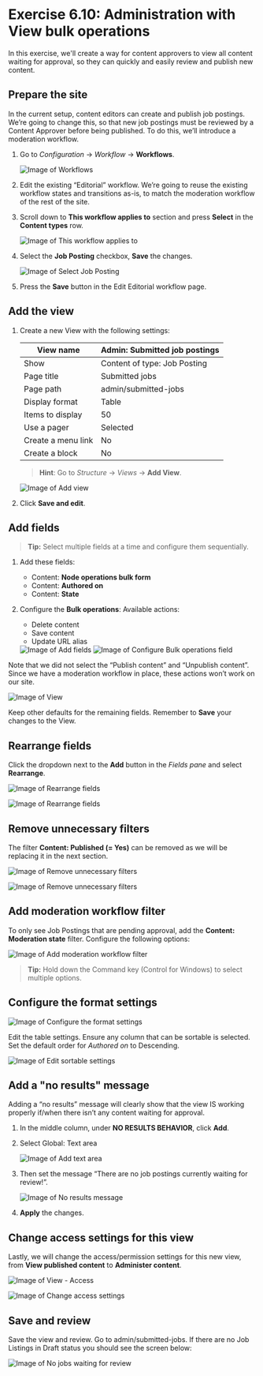 # Exercise 6.10: Administration with View bulk operations

In this exercise, we'll create a way for content approvers to view all content waiting for approval, so they can quickly and easily review and publish new content.

## Prepare the site

In the current setup, content editors can create and publish job postings. We’re going to change this, so that new job postings must be reviewed by a Content Approver before being published. To do this, we’ll introduce a moderation workflow.

1.  Go to _Configuration_ → _Workflow_ → **Workflows**.

    <img src="../.gitbook/assets/Ex-6-10-Workflows-1.png" alt="Image of Workflows" data-size="original">
2. Edit the existing “Editorial” workflow. We’re going to reuse the existing workflow states and transitions as-is, to match the moderation workflow of the rest of the site.
3.  Scroll down to **This workflow applies to** section and press **Select** in the **Content types** row.

    <img src="../.gitbook/assets/Ex-6-10-Workflows-2.png" alt="Image of This workflow applies to" data-size="original">
4.  Select the **Job Posting** checkbox, **Save** the changes.

    <img src="../.gitbook/assets/Ex-6-10-Workflows-3.png" alt="Image of Select Job Posting" data-size="original">
5. Press the **Save** button in the Edit Editorial workflow page.

## Add the view

1.  Create a new View with the following settings:

    | View name          | Admin: Submitted job postings |
    | ------------------ | ----------------------------- |
    | Show               | Content of type: Job Posting  |
    | Page title         | Submitted jobs                |
    | Page path          | admin/submitted-jobs          |
    | Display format     | Table                         |
    | Items to display   | 50                            |
    | Use a pager        | Selected                      |
    | Create a menu link | No                            |
    | Create a block     | No                            |

    > **Hint**: Go to _Structure_ → _Views_ → **Add View**.

    <img src="../.gitbook/assets/Ex-6-10-Workflows-4.png" alt="Image of Add view" data-size="original">
2. Click **Save and edit**.

## Add fields

> **Tip:** Select multiple fields at a time and configure them sequentially.

1. Add these fields:
   * Content: **Node operations bulk form**
   * Content: **Authored on**
   * Content: **State**
2.  Configure the **Bulk operations**: Available actions:

    * Delete content
    * Save content
    * Update URL alias

    <img src="../.gitbook/assets/Ex-6-10-Workflows-5.png" alt="Image of Add fields" data-size="original">

    <img src="../.gitbook/assets/Ex-6-10-Workflows-6.png" alt="Image of Configure Bulk operations field" data-size="original">

Note that we did not select the “Publish content” and “Unpublish content”. Since we have a moderation workflow in place, these actions won’t work on our site.

![Image of View](../.gitbook/assets/Ex-6-10-Workflows-7.png)

Keep other defaults for the remaining fields. Remember to **Save** your changes to the View.

## Rearrange fields

Click the dropdown next to the **Add** button in the _Fields pane_ and select **Rearrange**.

![Image of Rearrange fields](../.gitbook/assets/Ex-6-10-Workflows-8.png)

![Image of Rearrange fields](../.gitbook/assets/Ex-6-10-Workflows-9.png)

## Remove unnecessary filters

The filter **Content: Published (= Yes)** can be removed as we will be replacing it in the next section.

![Image of Remove unnecessary filters](../.gitbook/assets/Ex-6-10-Workflows-10.png)

![Image of Remove unnecessary filters](../.gitbook/assets/Ex-6-10-Workflows-11.png)

## Add moderation workflow filter

To only see Job Postings that are pending approval, add the **Content: Moderation state** filter. Configure the following options:

![Image of Add moderation workflow filter](../.gitbook/assets/Ex-6-10-Workflows-13.png)

> **Tip:** Hold down the Command key (Control for Windows) to select multiple options.

## Configure the format settings

![Image of Configure the format settings](../.gitbook/assets/Ex-6-10-Workflows-14.png)

Edit the table settings. Ensure any column that can be sortable is selected. Set the default order for _Authored on_ to Descending.

![Image of Edit sortable settings](../.gitbook/assets/Ex-6-10-Workflows-15.png)

## Add a "no results" message

Adding a “no results” message will clearly show that the view IS working properly if/when there isn’t any content waiting for approval.

1. In the middle column, under **NO RESULTS BEHAVIOR**, click **Add**.
2.  Select Global: Text area

    <img src="../.gitbook/assets/Ex-6-10-Workflows-16.png" alt="Image of Add text area" data-size="original">
3.  Then set the message “There are no job postings currently waiting for review!”.

    <img src="../.gitbook/assets/Ex-6-10-Workflows-17.png" alt="Image of No results message" data-size="original">
4. **Apply** the changes.

## Change access settings for this view

Lastly, we will change the access/permission settings for this new view, from **View published content** to **Administer content**.

![Image of View - Access](../.gitbook/assets/Ex-6-10-Workflows-18.png)

![Image of Change access settings](../.gitbook/assets/Ex-6-10-Workflows-19.png)

## Save and review

Save the view and review. Go to admin/submitted-jobs. If there are no Job Listings in Draft status you should see the screen below:

![Image of No jobs waiting for review](../.gitbook/assets/Ex-6-10-Workflows-20.png)
